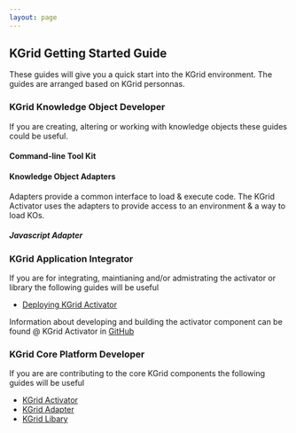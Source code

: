 ```yaml
---
layout: page
---
```

## KGrid Getting Started Guide

These guides will give you a quick start into the KGrid environment.  The guides are arranged based on KGrid personnas.

### KGrid Knowledge Object Developer

If you are creating, altering or working with knowledge objects these guides could be useful.

#### Command-line Tool Kit

#### Knowledge Object Adapters
Adapters provide a common interface to load & execute code. The KGrid Activator uses the adapters to provide access to an environment & a way to load KOs.

##### Javascript Adapter


### KGrid Application Integrator
If you are for integrating, maintianing and/or admistrating the activator or library the following guides will be useful
*  [Deploying KGrid Activator](http://kgrid.org/kgrid-activator)

Information about developing and building the activator component can be found @ KGrid Activator in [GitHub](https://github.com/kgrid/kgrid-activator)


### KGrid Core Platform Developer
If you are are contributing to the core KGrid components the following guides will be useful
* [KGrid Activator](http://kgrid.org/kgrid-activator/)
* [KGrid Adapter](http://kgrid.org/kgrid-adapter/)
* [KGrid Libary](http://kgrid.org/kgrid-library/)
